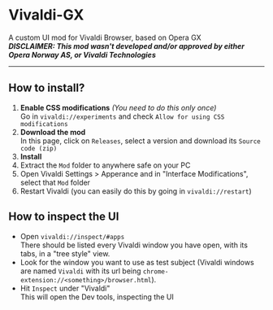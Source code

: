 # Vivaldi-GX
A custom UI mod for Vivaldi Browser, based on Opera GX<br>
***DISCLAIMER: This mod wasn't developed and/or approved by either Opera Norway AS, or Vivaldi Technologies***
***
## How to install?
1. **Enable CSS modifications** *(You need to do this only once)*</br>
Go in `vivaldi://experiments` and check `Allow for using CSS modifications`
2. **Download the mod**</br>
In this page, click on `Releases`, select a version and download its `Source code (zip)`<br>
1. **Install**</br>
  1. Extract the `Mod` folder to anywhere safe on your PC
  2. Open Vivaldi Settings > Apperance and in "Interface Modifications", select that `Mod` folder
  3. Restart Vivaldi (you can easily do this by going in `vivaldi://restart`)

## How to inspect the UI
- Open `vivaldi://inspect/#apps`<br>
There should be listed every Vivaldi window you have open, with its tabs, in a "tree style" view.
- Look for the window you want to use as test subject (Vivaldi windows are named `Vivaldi` with its url being `chrome-extension://<something>/browser.html`).
- Hit `Inspect` under "Vivaldi"<br>
This will open the Dev tools, inspecting the UI
